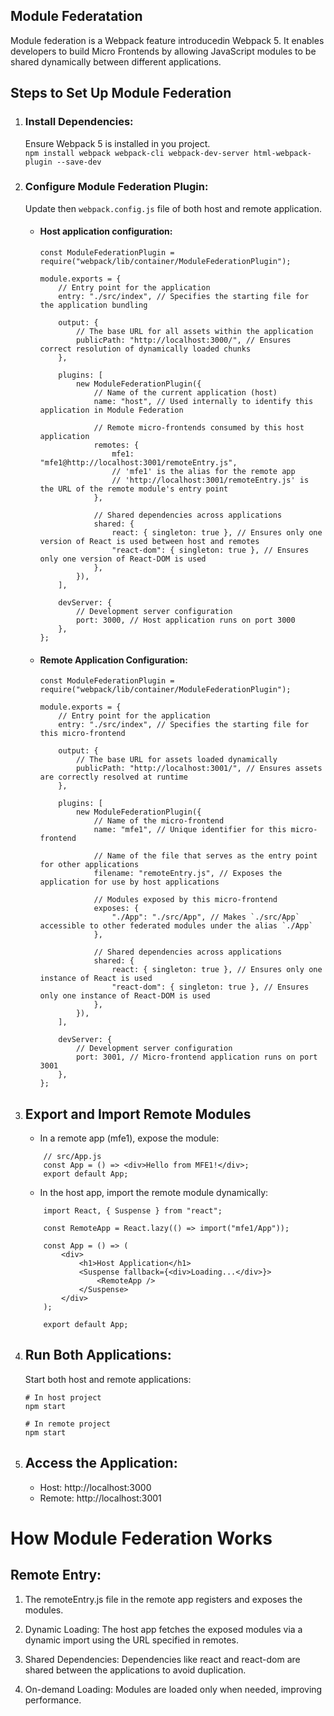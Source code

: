 ## Module Federatation

Module federation is a Webpack feature introducedin Webpack 5. It enables developers to build Micro Frontends by allowing  JavaScript modules to be shared dynamically between different applications.

## Steps to Set Up Module Federation

1. ### Install Dependencies: 
    Ensure Webpack 5 is installed in you project.
    <br/>
    ```npm install webpack webpack-cli webpack-dev-server html-webpack-plugin --save-dev```

2. ### Configure Module Federation Plugin: 
    Update then ```webpack.config.js``` file of both host and remote application.

    - #### Host application configuration: 
        ```
        const ModuleFederationPlugin = require("webpack/lib/container/ModuleFederationPlugin");

        module.exports = {
            // Entry point for the application
            entry: "./src/index", // Specifies the starting file for the application bundling

            output: {
                // The base URL for all assets within the application
                publicPath: "http://localhost:3000/", // Ensures correct resolution of dynamically loaded chunks
            },

            plugins: [
                new ModuleFederationPlugin({
                    // Name of the current application (host)
                    name: "host", // Used internally to identify this application in Module Federation

                    // Remote micro-frontends consumed by this host application
                    remotes: {
                        mfe1: "mfe1@http://localhost:3001/remoteEntry.js", 
                        // 'mfe1' is the alias for the remote app
                        // 'http://localhost:3001/remoteEntry.js' is the URL of the remote module's entry point
                    },

                    // Shared dependencies across applications
                    shared: {
                        react: { singleton: true }, // Ensures only one version of React is used between host and remotes
                        "react-dom": { singleton: true }, // Ensures only one version of React-DOM is used
                    },
                }),
            ],

            devServer: {
                // Development server configuration
                port: 3000, // Host application runs on port 3000
            },
        };

        ```

    - #### Remote Application Configuration:
        ```
        const ModuleFederationPlugin = require("webpack/lib/container/ModuleFederationPlugin");

        module.exports = {
            // Entry point for the application
            entry: "./src/index", // Specifies the starting file for this micro-frontend

            output: {
                // The base URL for assets loaded dynamically
                publicPath: "http://localhost:3001/", // Ensures assets are correctly resolved at runtime
            },

            plugins: [
                new ModuleFederationPlugin({
                    // Name of the micro-frontend
                    name: "mfe1", // Unique identifier for this micro-frontend

                    // Name of the file that serves as the entry point for other applications
                    filename: "remoteEntry.js", // Exposes the application for use by host applications

                    // Modules exposed by this micro-frontend
                    exposes: {
                        "./App": "./src/App", // Makes `./src/App` accessible to other federated modules under the alias `./App`
                    },

                    // Shared dependencies across applications
                    shared: {
                        react: { singleton: true }, // Ensures only one instance of React is used
                        "react-dom": { singleton: true }, // Ensures only one instance of React-DOM is used
                    },
                }),
            ],

            devServer: {
                // Development server configuration
                port: 3001, // Micro-frontend application runs on port 3001
            },
        };
        ```

3. ## Export and Import Remote Modules
    - In a remote app (mfe1), expose the module:
    ```
        // src/App.js
        const App = () => <div>Hello from MFE1!</div>;
        export default App;
    ```

    - In the host app, import the remote module dynamically:

    ```
        import React, { Suspense } from "react";

        const RemoteApp = React.lazy(() => import("mfe1/App"));

        const App = () => (
            <div>
                <h1>Host Application</h1>
                <Suspense fallback={<div>Loading...</div>}>
                    <RemoteApp />
                </Suspense>
            </div>
        );

        export default App;
    ```
4. ## Run Both Applications:
    Start both host and remote applications:
    ```
    # In host project
    npm start

    # In remote project
    npm start
    ```
5. ## Access the Application: 
    - Host: http://localhost:3000
    - Remote: http://localhost:3001


# How Module Federation Works

## Remote Entry: 
1. The remoteEntry.js file in the remote app registers and exposes the modules.

2. Dynamic Loading: The host app fetches the exposed modules via a dynamic import using the URL specified in remotes.

3. Shared Dependencies: Dependencies like react and react-dom are shared between the applications to avoid duplication.

4. On-demand Loading: Modules are loaded only when needed, improving performance.
